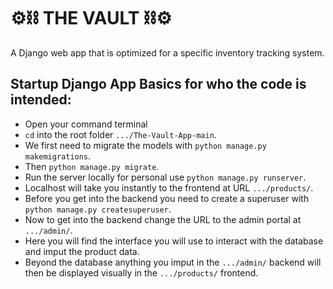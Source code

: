 # ⚙️⛓️ THE VAULT ⛓️⚙️

A Django web app that is optimized for a specific inventory tracking system.

Startup Django App Basics for who the code is intended:
---
+ Open your command terminal
+ `cd` into the root folder `.../The-Vault-App-main`.
+ We first need to migrate the models with `python manage.py makemigrations`.
+ Then `python manage.py migrate`.
+ Run the server locally for personal use `python manage.py runserver`.
+ Localhost will take you instantly to the frontend at URL `.../products/`.
+ Before you get into the backend you need to create a superuser with `python manage.py createsuperuser`.
+ Now to get into the backend change the URL to the admin portal at `.../admin/`.
+ Here you will find the interface you will use to interact with the database and imput the product data.
+ Beyond the database anything you imput in the `.../admin/` backend will then be displayed visually in the `.../products/` frontend.

